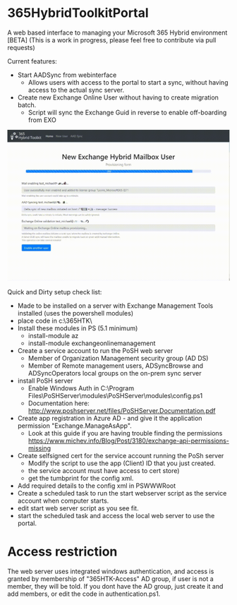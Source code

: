 # 365HybridToolkitPortal
A web based interface to managing your Microsoft 365 Hybrid environment [BETA]
(This is a work in progress, please feel free to contribute via pull requests)

Current features:
- Start AADSync from webinterface
  - Allows users with access to the portal to start a sync, without having access to the actual sync server.
- Create new Exchange Online User without having to create migration batch.
  - Script will sync the Exchange Guid in reverse to enable off-boarding from EXO

![demo of new user provisioning](https://github.com/mardahl/365HybridToolkitPortal/blob/4f174b8f8689e1053d2366b3d21e048a1a1ce0e9/newuser.gif "New User Provisioning")


Quick and Dirty setup check list:
- Made to be installed on a server with Exchange Management Tools installed (uses the powershell modules)
- place code in c:\365HTK\
- Install these modules in PS (5.1 minimum)
  - install-module az
  - install-module exchangeonlinemanagement 
- Create a service account to run the PoSH web server
  - Member of Organization Management security group (AD DS)
  - Member of Remote management users, ADSyncBrowse and ADSyncOperators local groups on the on-prem sync server
- install PoSH server
  - Enable Windows Auth in C:\Program Files\PoSHServer\modules\PoSHServer\modules\config.ps1
  - Documentation here: http://www.poshserver.net/files/PoSHServer.Documentation.pdf
- Create app registration in Azure AD - and give it the application permission "Exchange.ManageAsApp".
  - Look at this guide if you are having trouble finding the permissions https://www.michev.info/Blog/Post/3180/exchange-api-permissions-missing
- Create selfsigned cert for the service account running the PoSh server
  - Modify the script to use the app (Client) ID that you just created.
  - the service account must have access to cert store)
  - get the tumbprint for the config xml.
- Add required details to the config xml in PSWWWRoot
- Create a scheduled task to run the start webserver script as the service account when computer starts.
- edit start web server script as you see fit.
- start the scheduled task and access the local web server to use the portal.

# Access restriction
The web server uses integrated windows authentication, and access is granted by membership of "365HTK-Access" AD group, if user is not a member, they will be told.
If you dont have the AD group, just create it and add members, or edit the code in authentication.ps1.
